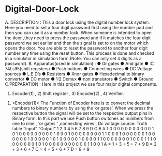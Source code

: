 # Digital-Door-Lock
A. DESCRIPTION :
This a door lock using the digital number lock system. Here you need to set a four digit password first using the
number pad and then you can use it as a number lock. When someone is intended to open the door ,they need to press the
password and if it matches the four digit password we set earlier and then the signal is set to on the motor which opens the
door. You are able to reset the password to another four digit number any time using the reset button. This process is done
and checked in a simulator in simulation form.(Note: You can only set 4 digits as a password).
B. Apparatus(used in simulation) :
● Or gates
● And gate
● IC 74Ls95(shift registers)
● Push buttons
● Connecting wires
● DC Voltage sources
● L.E.D’s
● Resistors
● Xnor gates
● Hexadecimal to binary convertor
● DC motor
● 1:2 Demux
● npn transistors
● Switch
● Ground
C.PREPARATION :
Here in this project we use four major digital components.
1) Encoder(1) , 2) Shift register , 3) Encoder(2) , 4) Verifier.
1. <Encoder(1)>
The Function of Encoder here is to convert the decimal numbers to binary numbers by using the ‘or gates’. When we press
the respective button the signal will be set to the respective output pins in Binary form.
In this part we use Push button switches as numbers from one to nine , ‘or gates ‘ ,connecting wires , Dc voltage source.
Truth table
“Input” “Output”
1 2 3 4 5 6 7 8 9 D C B A
1 0 0 0 0 0 0 0 0 0 0 0 1
0 1 0 0 0 0 0 0 0 0 0 1 0
0 0 1 0 0 0 0 0 0 0 0 1 1
0 0 0 1 0 0 0 0 0 0 1 0 0
0 0 0 0 1 0 0 0 0 0 1 0 1
0 0 0 0 0 1 0 0 0 0 1 1 0
0 0 0 0 0 0 1 0 0 0 1 1 1
0 0 0 0 0 0 0 1 0 1 0 0 0
0 0 0 0 0 0 0 0 1 1 0 0 1
A = 1 + 3 + 5 + 7 + 9
B = 2 + 3 + 6 + 7
C = 4 + 5 + 6 + 7
D = 8 + 9

